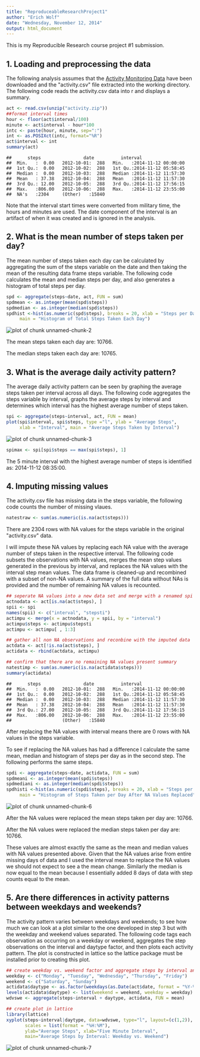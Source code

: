 ```yaml
---
title: "ReproduceableResearchProject1"
author: "Erich Wolf"
date: "Wednesday, November 12, 2014"
output: html_document
---
```


This is my Reproducible Research course project #1 submission. 


## 1. Loading and preprocessing the data
The following analysis assumes that the 
[Activity Monitoring Data](https://d396qusza40orc.cloudfront.net/repdata%2Fdata%2Factivity.zip) 
have been downloaded and the "activity.csv" file extracted into the working 
directory. The following code reads the activity.csv data into r and displays a 
summary.

```r
act <- read.csv(unzip("activity.zip"))
##format interval times
hour <- floor(act$interval/100)
minute <- act$interval - hour*100
intc <- paste(hour, minute, sep=":")
int <- as.POSIXct(intc, format="%R")
act$interval <- int
summary(act)
```

```
##      steps                date          interval                  
##  Min.   :  0.00   2012-10-01:  288   Min.   :2014-11-12 00:00:00  
##  1st Qu.:  0.00   2012-10-02:  288   1st Qu.:2014-11-12 05:58:45  
##  Median :  0.00   2012-10-03:  288   Median :2014-11-12 11:57:30  
##  Mean   : 37.38   2012-10-04:  288   Mean   :2014-11-12 11:57:30  
##  3rd Qu.: 12.00   2012-10-05:  288   3rd Qu.:2014-11-12 17:56:15  
##  Max.   :806.00   2012-10-06:  288   Max.   :2014-11-12 23:55:00  
##  NA's   :2304     (Other)   :15840
```

Note that the interval start times were converted from military time, the hours 
and minutes are used. The date component of the interval is an artifact of when 
it was created and is ignored in the analysis.


## 2. What is the mean number of steps taken per day?

The mean number of steps taken each day can be calculated by aggregating the 
sum of the steps variable on the date and then taking the mean of the resulting
data frame steps variable. The following code calculates the mean and median 
steps per day, and also generates a histogram of total steps per day.


```r
spd <- aggregate(steps~date, act, FUN = sum)
spdmean <- as.integer(mean(spd$steps))
spdmedian <- as.integer(median(spd$steps))
spdhist <-hist(as.numeric(spd$steps), breaks = 20, xlab = "Steps per Day", 
     main = "Histogram of Total Steps Taken Each Day")
```

![plot of chunk unnamed-chunk-2](figure/unnamed-chunk-2-1.png) 

The mean steps taken each day are: 10766.

The median steps taken each day are: 10765.



## 3. What is the average daily activity pattern?

The average daily activity pattern can be seen by graphing the average steps 
taken per interval across all days. The following code aggregates the steps 
variable by interval, graphs the average steps by interval and determines which 
interval has the highest average number of steps taken.


```r
spi <- aggregate(steps~interval, act, FUN = mean)
plot(spi$interval, spi$steps, type ="l", ylab = "Average Steps", 
     xlab = "Interval", main = "Average Steps Taken by Interval")
```

![plot of chunk unnamed-chunk-3](figure/unnamed-chunk-3-1.png) 

```r
spimax <- spi[spi$steps == max(spi$steps), 1]
```
The 5 minute interval with the highest average number of steps is identified as: 
2014-11-12 08:35:00.



## 4. Imputing missing values

The activity.csv file has missing data in the steps variable, the following code
counts the number of missing vlaues.

```r
natestraw <- sum(as.numeric(is.na(act$steps)))
```

There are 2304 rows with NA values for the steps variable in the 
original "activity.csv" data.

I will impute these NA values by replacing each NA value with the average number 
of steps taken in the respective interval. The following code subsets the 
observations with NA values, merges the mean step values generated in the 
previous by interval, and replaces the NA values with the interval step mean 
values. The data frame is cleaned-up and recombined with a subset of non-NA 
values. A summary of the full data without NAs is provided and the number of 
remaining NA values is recounted.


```r
## seperate NA values into a new data set and merge with a renamed spi (generated above)
actnodata <- act[is.na(act$steps), ]
spii <- spi
names(spii) <- c("interval", "stepsti")
actimpu <- merge(x = actnodata, y = spii, by = "interval")
actimpu$steps <- actimpu$stepsti
actimpu <- actimpu[ , 1:3]

## gather all non NA observations and reconbine with the imputed data 
actdata <- act[!is.na(act$steps), ]
actidata <- rbind(actdata, actimpu)

## confirm that there are no remaining NA values present summary
natestimp <- sum(as.numeric(is.na(actidata$steps)))
summary(actidata)
```

```
##      steps                date          interval                  
##  Min.   :  0.00   2012-10-01:  288   Min.   :2014-11-12 00:00:00  
##  1st Qu.:  0.00   2012-10-02:  288   1st Qu.:2014-11-12 05:58:45  
##  Median :  0.00   2012-10-03:  288   Median :2014-11-12 11:57:30  
##  Mean   : 37.38   2012-10-04:  288   Mean   :2014-11-12 11:57:30  
##  3rd Qu.: 27.00   2012-10-05:  288   3rd Qu.:2014-11-12 17:56:15  
##  Max.   :806.00   2012-10-06:  288   Max.   :2014-11-12 23:55:00  
##                   (Other)   :15840
```

After replacing the NA values with interval means there are 0 rows 
with NA values in the steps variable.

To see if replacing the NA values has had a difference I calculate the same 
mean, median and histogram of steps per day as in the second step. The following
performs the same steps.


```r
spdi <- aggregate(steps~date, actidata, FUN = sum)
spdmeani <- as.integer(mean(spdi$steps))
spdmediani <- as.integer(median(spdi$steps))
spdhisti <-hist(as.numeric(spdi$steps), breaks = 20, xlab = "Steps per Day", 
     main = "Histogram of Steps Taken per Day After NA Values Replaced")
```

![plot of chunk unnamed-chunk-6](figure/unnamed-chunk-6-1.png) 

After the NA values were replaced the mean steps taken per day are: 10766.

After the NA values were replaced the median steps taken per day are: 10766. 

These values are almost exactly the same as the mean and median values with NA 
values presented above. Given that the NA values arise from entire missing days 
of data and I used the interval mean to replace the NA values we should not 
expect to see a the mean change. Similarly the median is now equal to the mean 
because I essentially added 8 days of data with step counts equal to the mean.



## 5. Are there differences in activity patterns between weekdays and weekends?

The activity pattern varies between weekdays and weekends; to see how much we 
can look at a plot similar to the one developed in step 3 but with the weekday 
and weekend values separated. The following code tags each observation as 
occurring on a weekday or weekend, aggregates the step observations on the 
interval and daytype factor, and then plots each activity pattern. The plot 
is constructed in lattice so the lattice package must be installed prior to 
creating this plot.


```r
## create weekday vs. weekend factor and aggregate steps by interval and daytype
weekday <- c("Monday", "Tuesday", "Wednesday", "Thursday", "Friday")
weekend <- c("Saturday", "Sunday")
actidata$daytype <- as.factor(weekdays(as.Date(act$date, format = "%Y-%m-%d")))
levels(actidata$daytype) <- list(weekend = weekend, weekday = weekday)
wdvswe <- aggregate(steps~interval + daytype, actidata, FUN = mean)

## create plot in lattice
library(lattice)
xyplot(steps~interval|daytype, data=wdvswe, type="l", layout=(c(1,2)), 
       scales = list(format = "%H:%M"),
       ylab="Average Steps", xlab="Five Minute Interval", 
       main="Average Steps by Interval: Weekday vs. Weekend")
```

![plot of chunk unnamed-chunk-7](figure/unnamed-chunk-7-1.png) 
